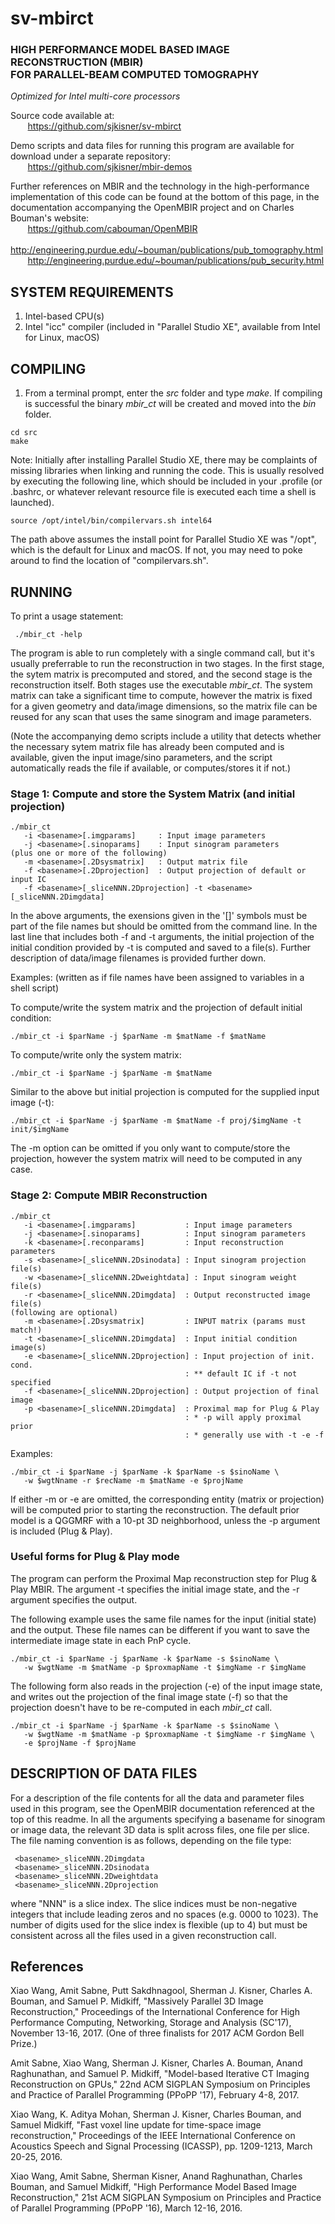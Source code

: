 # sv-mbirct

### HIGH PERFORMANCE MODEL BASED IMAGE RECONSTRUCTION (MBIR) </br> FOR PARALLEL-BEAM COMPUTED TOMOGRAPHY
*Optimized for Intel multi-core processors*

Source code available at:  
&nbsp;&nbsp;&nbsp;&nbsp;&nbsp;&nbsp;
https://github.com/sjkisner/sv-mbirct

Demo scripts and data files for running this program are available
for download under a separate repository:  
&nbsp;&nbsp;&nbsp;&nbsp;&nbsp;&nbsp;
https://github.com/sjkisner/mbir-demos

Further references on MBIR and the technology in the high-performance implementation of this
code can be found at the bottom of this page, in the documentation accompanying the OpenMBIR
project and on Charles Bouman's website:  
&nbsp;&nbsp;&nbsp;&nbsp;&nbsp;&nbsp;
https://github.com/cabouman/OpenMBIR  
&nbsp;&nbsp;&nbsp;&nbsp;&nbsp;&nbsp;
http://engineering.purdue.edu/~bouman/publications/pub_tomography.html  
&nbsp;&nbsp;&nbsp;&nbsp;&nbsp;&nbsp;
http://engineering.purdue.edu/~bouman/publications/pub_security.html

## SYSTEM REQUIREMENTS

1. Intel-based CPU(s)
2. Intel "icc" compiler (included in "Parallel Studio XE", available from Intel for Linux, macOS)

## COMPILING

1. From a terminal prompt, enter the *src* folder and type *make*. If
compiling is successful the binary *mbir_ct* will be created and moved into
the *bin* folder. 
```
cd src  
make
```

Note: Initially after installing Parallel Studio XE, there may be complaints
of missing libraries when linking and running the code.
This is usually resolved by executing the following line, which should be
included in your .profile (or .bashrc, or whatever relevant resource file
is executed each time a shell is launched).
```
source /opt/intel/bin/compilervars.sh intel64
```
The path above assumes the install point for Parallel Studio XE was "/opt",
which is the default for Linux and macOS. If not, you may need to poke around
to find the location of "compilervars.sh".

## RUNNING

To print a usage statement:

     ./mbir_ct -help

The program is able to run completely with a single command call, but it's 
usually preferrable to run the reconstruction in two stages. In the 
first stage, the sytem matrix is precomputed and stored, and the second
stage is the reconstruction itself. Both stages use the executable *mbir_ct*.
The system matrix can take a significant time to compute,
however the matrix is fixed for a given geometry and data/image 
dimensions, so the matrix file can be reused for any scan that uses the 
same sinogram and image parameters.

(Note the accompanying demo scripts include a utility that detects whether
the necessary sytem matrix file has already been computed and is available, 
given the input image/sino parameters, and the script automatically reads
the file if available, or computes/stores it if not.)

### Stage 1: Compute and store the System Matrix (and initial projection)

    ./mbir_ct
       -i <basename>[.imgparams]     : Input image parameters
       -j <basename>[.sinoparams]    : Input sinogram parameters
    (plus one or more of the following)
       -m <basename>[.2Dsysmatrix]   : Output matrix file
       -f <basename>[.2Dprojection]  : Output projection of default or input IC
       -f <basename>[_sliceNNN.2Dprojection] -t <basename>[_sliceNNN.2Dimgdata]

In the above arguments, the exensions given in the '[]' symbols must be part
of the file names but should be omitted from the command line.
In the last line that includes both -f and -t arguments, the initial 
projection of the initial condition provided by -t is computed and 
saved to a file(s). Further description of data/image filenames is provided
further down.

Examples: (written as if file names have been assigned 
           to variables in a shell script)

To compute/write the system matrix and the projection of default initial condition:  

    ./mbir_ct -i $parName -j $parName -m $matName -f $matName

To compute/write only the system matrix:  
 
    ./mbir_ct -i $parName -j $parName -m $matName


Similar to the above but initial projection is computed for the supplied input image (-t):  

    ./mbir_ct -i $parName -j $parName -m $matName -f proj/$imgName -t init/$imgName

The -m option can be omitted if you only want to compute/store the
projection, however the system matrix will need to be computed in any case.


### Stage 2: Compute MBIR Reconstruction

    ./mbir_ct
       -i <basename>[.imgparams]           : Input image parameters
       -j <basename>[.sinoparams]          : Input sinogram parameters
       -k <basename>[.reconparams]         : Input reconstruction parameters
       -s <basename>[_sliceNNN.2Dsinodata] : Input sinogram projection file(s)
       -w <basename>[_sliceNNN.2Dweightdata] : Input sinogram weight file(s)
       -r <basename>[_sliceNNN.2Dimgdata]  : Output reconstructed image file(s)
    (following are optional)
       -m <basename>[.2Dsysmatrix]         : INPUT matrix (params must match!)
       -t <basename>[_sliceNNN.2Dimgdata]  : Input initial condition image(s)
       -e <basename>[_sliceNNN.2Dprojection] : Input projection of init. cond.
                                           : ** default IC if -t not specified
       -f <basename>[_sliceNNN.2Dprojection] : Output projection of final image
       -p <basename>[_sliceNNN.2Dimgdata]  : Proximal map for Plug & Play
                                           : * -p will apply proximal prior
                                           : * generally use with -t -e -f

Examples:

    ./mbir_ct -i $parName -j $parName -k $parName -s $sinoName \
       -w $wgtNname -r $recName -m $matName -e $projName

If either -m or -e are omitted, the corresponding entity (matrix or
projection) will be computed prior to starting the reconstruction.
The default prior model is a QGGMRF with a 10-pt 3D neighborhood, unless
the -p argument is included (Plug & Play).

### Useful forms for Plug & Play mode

The program can perform the Proximal Map reconstruction step for
Plug & Play MBIR. The argument -t specifies the initial image state,
and the -r argument specifies the output.

The following example uses the same file names for the input 
(initial state) and the output. These file names can be different
if you want to save the intermediate image state in each PnP cycle.

    ./mbir_ct -i $parName -j $parName -k $parName -s $sinoName \
       -w $wgtName -m $matName -p $proxmapName -t $imgName -r $imgName

The following form also reads in the projection (-e) of the input image state,
and writes out the projection of the final image state (-f) so that the
projection doesn't have to be re-computed in each *mbir_ct* call.

    ./mbir_ct -i $parName -j $parName -k $parName -s $sinoName \
       -w $wgtName -m $matName -p $proxmapName -t $imgName -r $imgName \
       -e $projName -f $projName

## DESCRIPTION OF DATA FILES

For a description of the file contents for all the data and parameter
files used in this program, see the OpenMBIR documentation referenced
at the top of this readme.
In all the arguments specifying a basename for sinogram or image data,
the relevant 3D data is split across files, one file per slice.
The file naming convention is as follows, depending on the file type:

     <basename>_sliceNNN.2Dimgdata
     <basename>_sliceNNN.2Dsinodata
     <basename>_sliceNNN.2Dweightdata
     <basename>_sliceNNN.2Dprojection

where "NNN" is a slice index. The slice indices must be non-negative integers
that include leading zeros and no spaces (e.g. 0000 to 1023). The number of
digits used for the slice index is flexible (up to 4) but must be consistent
across all the files used in a given reconstruction call.


## References

Xiao Wang, Amit Sabne, Putt Sakdhnagool, Sherman J. Kisner, Charles A. Bouman, and Samuel P. Midkiff, "Massively Parallel 3D Image Reconstruction," Proceedings of the International Conference for High Performance Computing, Networking, Storage and Analysis (SC'17), November 13-16, 2017. (One of three finalists for 2017 ACM Gordon Bell Prize.)

Amit Sabne, Xiao Wang, Sherman J. Kisner, Charles A. Bouman, Anand Raghunathan, and Samuel P. Midkiff, "Model-based Iterative CT Imaging Reconstruction on GPUs," 22nd ACM SIGPLAN Symposium on Principles and Practice of Parallel Programming (PPoPP '17), February 4-8, 2017.

Xiao Wang, K. Aditya Mohan, Sherman J. Kisner, Charles Bouman, and Samuel Midkiff, "Fast voxel line update for time-space image reconstruction," Proceedings of the IEEE International Conference on Acoustics Speech and Signal Processing (ICASSP), pp. 1209-1213, March 20-25, 2016.

Xiao Wang, Amit Sabne, Sherman Kisner, Anand Raghunathan, Charles Bouman, and Samuel Midkiff, "High Performance Model Based Image Reconstruction," 21st ACM SIGPLAN Symposium on Principles and Practice of Parallel Programming (PPoPP '16), March 12-16, 2016. 
